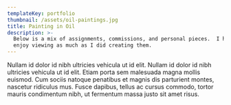 ```yaml
---
templateKey: portfolio
thumbnail: /assets/oil-paintings.jpg
title: Painting in Oil
description: >-
  Below is a mix of assignments, commissions, and personal pieces.  I hope you
  enjoy viewing as much as I did creating them.
---
```

Nullam id dolor id nibh ultricies vehicula ut id elit. Nullam id dolor id nibh ultricies vehicula ut id elit. Etiam porta sem malesuada magna mollis euismod. Cum sociis natoque penatibus et magnis dis parturient montes, nascetur ridiculus mus. Fusce dapibus, tellus ac cursus commodo, tortor mauris condimentum nibh, ut fermentum massa justo sit amet risus.
